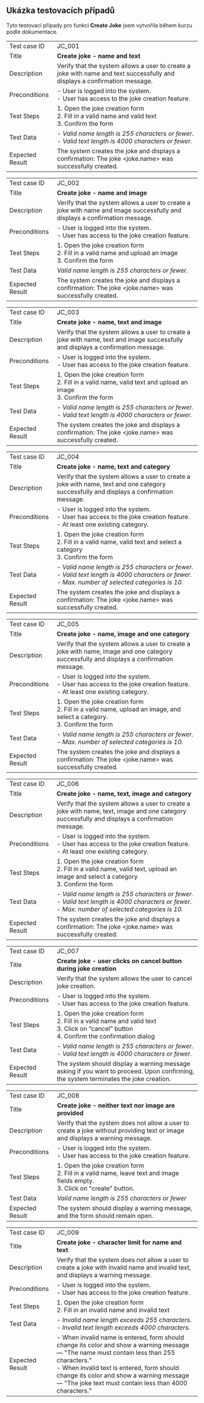 ## Ukázka testovacích případů

Tyto testovací případy pro funkci **Create Joke** jsem vytvořila během kurzu podle dokumentace.

|   |   |
|---|---|
| Test case ID  |  JC_001 |
| Title |  **Create joke - name and text** |
| Description | Verify that the system allows a user to create a joke with name and text successfully and displays a confirmation message.|
| Preconditions |- User is logged into the system.<br>- User has access to the joke creation feature.|
| Test Steps | 1. Open the joke creation form<br>2. Fill in a valid name and valid text<br>3. Confirm the form |
| Test Data | *- Valid name length is 255 characters or fewer.<br>- Valid text length is 4000 characters or fewer.*|
| Expected Result  | The system creates the joke and displays a confirmation: The joke <joke.name> was successfully created. |

|   |   |
|---|---|
| Test case ID  |  JC_002 |
| Title | **Create joke - name and image**  |
| Description | Verify that the system allows a user to create a joke with name and image successfully and displays a confirmation message.|
| Preconditions |- User is logged into the system.<br>- User has access to the joke creation feature.|
| Test Steps |  1. Open the joke creation form<br>2. Fill in a valid name and upload an image<br>3. Confirm the form |
| Test Data | *Valid name length is 255 characters or fewer.*|
| Expected Result  |  The system creates the joke and displays a confirmation: The joke <joke.name> was successfully created. |

|   |   |
|---|---|
| Test case ID  |  JC_003 |
| Title | **Create joke - name, text and image**  |
| Description | Verify that the system allows a user to create a joke with name, text and image successfully and displays a confirmation message.|
| Preconditions |- User is logged into the system.<br>- User has access to the joke creation feature.|
| Test Steps |  1. Open the joke creation form<br>2. Fill in a valid name, valid text and upload an image<br>3. Confirm the form |
| Test Data | *- Valid name length is 255 characters or fewer.<br>- Valid text length is 4000 characters or fewer.*|
| Expected Result  |  The system creates the joke and displays a confirmation: The joke <joke.name> was successfully created. |

|   |   |
|---|---|
| Test case ID  |  JC_004 |
| Title |  **Create joke - name, text and category** |
| Description | Verify that the system allows a user to create a joke with name, text and one category successfully and displays a confirmation message.|
| Preconditions |- User is logged into the system.<br>- User has access to the joke creation feature.<br>- At least one existing category.|
| Test Steps | 1. Open the joke creation form<br>2. Fill in a valid name, valid text and select a category<br>3. Confirm the form   |
| Test Data | *- Valid name length is 255 characters or fewer.<br>- Valid text length is 4000 characters or fewer.<br>- Max. number of selected categories is 10.*|
| Expected Result  | The system creates the joke and displays a confirmation: The joke <joke.name> was successfully created. |

|   |   |
|---|---|
| Test case ID  |  JC_005 |
| Title |  **Create joke - name, image and one category** |
| Description | Verify that the system allows a user to create a joke with name, image and one category successfully and displays a confirmation message.|
| Preconditions |- User is logged into the system.<br>- User has access to the joke creation feature.<br>- At least one existing category.|
| Test Steps | 1. Open the joke creation form<br>2. Fill in a valid name, upload an image, and select a category.<br>3. Confirm the form   |
| Test Data | *- Valid name length is 255 characters or fewer.<br>- Max. number of selected categories is 10.*|
| Expected Result  | The system creates the joke and displays a confirmation: The joke <joke.name> was successfully created. |

|   |   |
|---|---|
| Test case ID  |  JC_006 |
| Title |  **Create joke - name, text, image and category** |
| Description | Verify that the system allows a user to create a joke with name, text, image and one category successfully and displays a confirmation message.|
| Preconditions |- User is logged into the system.<br>- User has access to the joke creation feature.<br>- At least one existing category.|
| Test Steps | 1. Open the joke creation form<br>2. Fill in a valid name, valid text, upload an image and select a category<br>3. Confirm the form   |
| Test Data | *- Valid name length is 255 characters or fewer.<br>- Valid text length is 4000 characters or fewer.<br>- Max. number of selected categories is 10.*|
| Expected Result  | The system creates the joke and displays a confirmation: The joke <joke.name> was successfully created. |

|   |   |
|---|---|
| Test case ID  |  JC_007 |
| Title |  **Create joke - user clicks on cancel button during joke creation** |
| Description | Verify that the system allows the user to cancel joke creation. |
| Preconditions |- User is logged into the system.<br>- User has access to the joke creation feature.|
| Test Steps | 1. Open the joke creation form<br>2. Fill in a valid name and valid text<br>3. Click on “cancel” button<br>4. Confirm the confirmation dialog |
| Test Data | *- Valid name length is 255 characters or fewer.<br>- Valid text length is 4000 characters or fewer.*|
| Expected Result  | The system should display a warning message asking if you want to proceed. Upon confirming, the system terminates the joke creation. |

|   |   |
|---|---|
| Test case ID  |  JC_008 |
| Title | **Create joke - neither text nor image are provided**|
| Description | Verify that the system does not allow a user to create a joke without providing text or image and displays a warning message.|
| Preconditions |- User is logged into the system.<br>- User has access to the joke creation feature.|
| Test Steps | 1. Open the joke creation form<br>2. Fill in a valid name, leave text and image fields empty.<br>3. Click on "create" button.|
| Test Data |*Valid name length is 255 characters or fewer*|
| Expected Result| The system should display a warning message, and the form should remain open.|

|   |   |
|---|---|
| Test case ID  |  JC_009 |
| Title |  **Create joke - character limit for name and text** |
| Description | Verify that the system does not allow a user to create a joke with invalid name and invalid text, and displays a warning message.|
| Preconditions |- User is logged into the system.<br>- User has access to the joke creation feature.|
| Test Steps | 1. Open the joke creation form<br>2. Fill in an invalid name and invalid text|
| Test Data | *- Invalid name length exceeds 255 characters.<br>- Invalid text length exceeds 4000 characters.*|
| Expected Result  | - When invalid name is entered, form should change its color and show a warning message — "The name must contain less than 255 characters."<br>- When invalid text is entered, form should change its color and show a warning message — "The joke text must contain less than 4000 characters."|
